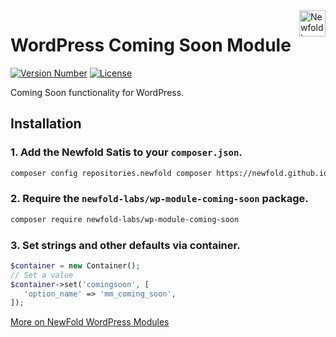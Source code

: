 <a href="https://newfold.com/" target="_blank">
    <img src="https://newfold.com/content/experience-fragments/newfold/site-header/master/_jcr_content/root/header/logo.coreimg.svg/1621395071423/newfold-digital.svg" alt="Newfold Logo" title="Newfold Digital" align="right" 
height="42" />
</a>

# WordPress Coming Soon Module
[![Version Number](https://img.shields.io/github/v/release/newfold-labs/wp-module-coming-soon?color=21a0ed&labelColor=333333)](https://github.com/newfold/wp-module-coming-soon/releases)
[![License](https://img.shields.io/github/license/newfold-labs/wp-module-coming-soon?labelColor=333333&color=666666)](https://raw.githubusercontent.com/newfold-labs/wp-module-coming-soon/master/LICENSE)

Coming Soon functionality for WordPress.

## Installation

### 1. Add the Newfold Satis to your `composer.json`.

 ```bash
 composer config repositories.newfold composer https://newfold.github.io/satis
 ```

### 2. Require the `newfold-labs/wp-module-coming-soon` package.

 ```bash
 composer require newfold-labs/wp-module-coming-soon
 ```
### 3. Set strings and other defaults via container.

 ```php
 $container = new Container();
 // Set a value
 $container->set('comingsoon', [
 	'option_name' => 'mm_coming_soon',
 ]);
 ```

[More on NewFold WordPress Modules](https://github.com/newfold-labs/wp-module-loader)